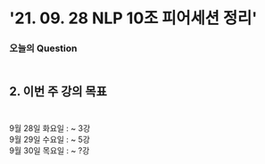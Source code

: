 
# '21. 09. 28 NLP 10조 피어세션 정리'

### 오늘의 Question<br></br>




## 2. 이번 주 강의 목표<br></br>
9월 28일 화요일 : ~ 3강<br>
9월 29일 수요일 : ~ 5강<br>
9월 30일 목요일 : ~ ?강




<!-- ## 주간 회고<br></br>

- 심현덕: 
- 김범찬: 
- 고지호: 
- 김민성: 
- 김정현: 
- 최수홍:  -->


